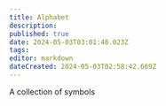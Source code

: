 ```yaml
---
title: Alphabet
description: 
published: true
date: 2024-05-03T03:01:48.023Z
tags: 
editor: markdown
dateCreated: 2024-05-03T02:58:42.669Z
---
```


A collection of symbols
